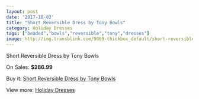 ```yaml
---
layout: post
date: '2017-10-03'
title: "Short Reversible Dress by Tony Bowls"
category: Holiday Dresses
tags: ["beaded","bowls","reversible","tony","dresses"]
image: http://img.transblink.com/9669-thickbox_default/short-reversible-dress-by-tony-bowls.jpg
---
```

Short Reversible Dress by Tony Bowls

On Sales: **$286.99**
<a href="https://www.transblink.com/en/holiday-dresses/3146-short-reversible-dress-by-tony-bowls.html"><amp-img layout="responsive" width="600" height="600" src="//img.transblink.com/9669-thickbox_default/short-reversible-dress-by-tony-bowls.jpg" alt="Short Reversible Dress by Tony Bowls 0" /></a>
<a href="https://www.transblink.com/en/holiday-dresses/3146-short-reversible-dress-by-tony-bowls.html"><amp-img layout="responsive" width="600" height="600" src="//img.transblink.com/9672-thickbox_default/short-reversible-dress-by-tony-bowls.jpg" alt="Short Reversible Dress by Tony Bowls 1" /></a>
<a href="https://www.transblink.com/en/holiday-dresses/3146-short-reversible-dress-by-tony-bowls.html"><amp-img layout="responsive" width="600" height="600" src="//img.transblink.com/9671-thickbox_default/short-reversible-dress-by-tony-bowls.jpg" alt="Short Reversible Dress by Tony Bowls 2" /></a>
<a href="https://www.transblink.com/en/holiday-dresses/3146-short-reversible-dress-by-tony-bowls.html"><amp-img layout="responsive" width="600" height="600" src="//img.transblink.com/9670-thickbox_default/short-reversible-dress-by-tony-bowls.jpg" alt="Short Reversible Dress by Tony Bowls 3" /></a>

Buy it: [Short Reversible Dress by Tony Bowls](https://www.transblink.com/en/holiday-dresses/3146-short-reversible-dress-by-tony-bowls.html "Short Reversible Dress by Tony Bowls")

View more: [Holiday Dresses](https://www.transblink.com/en/8-holiday-dresses "Holiday Dresses")